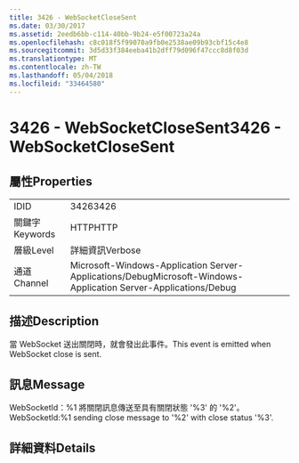 ```yaml
---
title: 3426 - WebSocketCloseSent
ms.date: 03/30/2017
ms.assetid: 2eedb6bb-c114-40bb-9b24-e5f00723a24a
ms.openlocfilehash: c8c018f5f99070a9fb0e2538ae09b93cbf15c4e8
ms.sourcegitcommit: 3d5d33f384eeba41b2dff79d096f47ccc8d8f03d
ms.translationtype: MT
ms.contentlocale: zh-TW
ms.lasthandoff: 05/04/2018
ms.locfileid: "33464580"
---
```

# <a name="3426---websocketclosesent"></a><span data-ttu-id="d1d67-102">3426 - WebSocketCloseSent</span><span class="sxs-lookup"><span data-stu-id="d1d67-102">3426 - WebSocketCloseSent</span></span>
## <a name="properties"></a><span data-ttu-id="d1d67-103">屬性</span><span class="sxs-lookup"><span data-stu-id="d1d67-103">Properties</span></span>  
  
|||  
|-|-|  
|<span data-ttu-id="d1d67-104">ID</span><span class="sxs-lookup"><span data-stu-id="d1d67-104">ID</span></span>|<span data-ttu-id="d1d67-105">3426</span><span class="sxs-lookup"><span data-stu-id="d1d67-105">3426</span></span>|  
|<span data-ttu-id="d1d67-106">關鍵字</span><span class="sxs-lookup"><span data-stu-id="d1d67-106">Keywords</span></span>|<span data-ttu-id="d1d67-107">HTTP</span><span class="sxs-lookup"><span data-stu-id="d1d67-107">HTTP</span></span>|  
|<span data-ttu-id="d1d67-108">層級</span><span class="sxs-lookup"><span data-stu-id="d1d67-108">Level</span></span>|<span data-ttu-id="d1d67-109">詳細資訊</span><span class="sxs-lookup"><span data-stu-id="d1d67-109">Verbose</span></span>|  
|<span data-ttu-id="d1d67-110">通道</span><span class="sxs-lookup"><span data-stu-id="d1d67-110">Channel</span></span>|<span data-ttu-id="d1d67-111">Microsoft-Windows-Application Server-Applications/Debug</span><span class="sxs-lookup"><span data-stu-id="d1d67-111">Microsoft-Windows-Application Server-Applications/Debug</span></span>|  
  
## <a name="description"></a><span data-ttu-id="d1d67-112">描述</span><span class="sxs-lookup"><span data-stu-id="d1d67-112">Description</span></span>  
 <span data-ttu-id="d1d67-113">當 WebSocket 送出關閉時，就會發出此事件。</span><span class="sxs-lookup"><span data-stu-id="d1d67-113">This event is emitted when WebSocket close is sent.</span></span>  
  
## <a name="message"></a><span data-ttu-id="d1d67-114">訊息</span><span class="sxs-lookup"><span data-stu-id="d1d67-114">Message</span></span>  
 <span data-ttu-id="d1d67-115">WebSocketId：%1 將關閉訊息傳送至具有關閉狀態 '%3' 的 '%2'。</span><span class="sxs-lookup"><span data-stu-id="d1d67-115">WebSocketId:%1 sending close message to '%2' with close status '%3'.</span></span>  
  
## <a name="details"></a><span data-ttu-id="d1d67-116">詳細資料</span><span class="sxs-lookup"><span data-stu-id="d1d67-116">Details</span></span>
